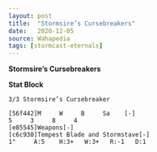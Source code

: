 ```yaml
---
layout: post
title:  "Stormsire’s Cursebreakers"
date:   2020-12-05
source: Wahapedia
tags: [stormcast-eternals]
---
```


**Stormsire’s Cursebreakers**

**Stat Block**
```
3/3 Stormsire’s Cursebreaker
```

```
[56f442]M     W     B     Sa    [-]
5     3     8     4     
[e85545]Weapons[-]
[c6c930]Tempest Blade and Stormstave[-]
1"     A:5    H:3+   W:3+   R:-1   D:1   
```



